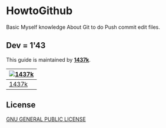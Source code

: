 # HowtoGithub
Basic Myself knowledge About Git to do Push commit edit files.

## Dev = 1'43
This guide is maintained by [**1437k**](https://github.com/iamvk1437k).

[![1437k](https://github.com/iamvk1437k.png?size=100)](https://github.com/iamvk1437k) |
--- |
[1437k](https://github.com/iamvk1437k) |

## License

[GNU GENERAL PUBLIC LICENSE](./LICENSE)
